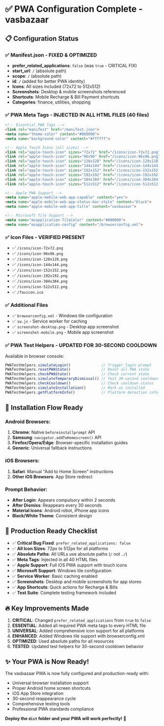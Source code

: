 # ✅ PWA Configuration Complete - vasbazaar

## 📋 Configuration Status

### ✅ Manifest.json - FIXED & OPTIMIZED
- **prefer_related_applications**: `false` (was `true` - CRITICAL FIX)
- **start_url**: `/` (absolute path)
- **scope**: `/` (absolute path) 
- **id**: `/` (added for better PWA identity)
- **Icons**: All sizes included (72x72 to 512x512)
- **Screenshots**: Desktop & mobile screenshots referenced
- **Shortcuts**: Mobile Recharge & Bill Payment shortcuts
- **Categories**: finance, utilities, shopping

### ✅ PWA Meta Tags - INJECTED IN ALL HTML FILES (40 files)
```html
<!-- Essential PWA Tags -->
<link rel="manifest" href="/manifest.json">
<meta name="theme-color" content="#000000">
<meta name="background-color" content="#ffffff">

<!-- Apple Touch Icons (all sizes) -->
<link rel="apple-touch-icon" sizes="72x72" href="/icons/icon-72x72.png">
<link rel="apple-touch-icon" sizes="96x96" href="/icons/icon-96x96.png">
<link rel="apple-touch-icon" sizes="128x128" href="/icons/icon-128x128.png">
<link rel="apple-touch-icon" sizes="144x144" href="/icons/icon-144x144.png">
<link rel="apple-touch-icon" sizes="152x152" href="/icons/icon-152x152.png">
<link rel="apple-touch-icon" sizes="192x192" href="/icons/icon-192x192.png">
<link rel="apple-touch-icon" sizes="384x384" href="/icons/icon-384x384.png">
<link rel="apple-touch-icon" sizes="512x512" href="/icons/icon-512x512.png">

<!-- Apple PWA Support -->
<meta name="apple-mobile-web-app-capable" content="yes">
<meta name="apple-mobile-web-app-status-bar-style" content="black">
<meta name="apple-mobile-web-app-title" content="vasbazaar">

<!-- Microsoft Tile Support -->
<meta name="msapplication-TileColor" content="#000000">
<meta name="msapplication-config" content="/browserconfig.xml">
```

### ✅ Icon Files - VERIFIED PRESENT
- ✅ `/icons/icon-72x72.png`
- ✅ `/icons/icon-96x96.png`
- ✅ `/icons/icon-128x128.png`
- ✅ `/icons/icon-144x144.png`
- ✅ `/icons/icon-152x152.png`
- ✅ `/icons/icon-192x192.png`
- ✅ `/icons/icon-384x384.png`
- ✅ `/icons/icon-512x512.png`
- ✅ `/favicon.ico`

### ✅ Additional Files
- ✅ `browserconfig.xml` - Windows tile configuration
- ✅ `sw.js` - Service worker for caching
- ✅ `screenshot-desktop.png` - Desktop app screenshot
- ✅ `screenshot-mobile.png` - Mobile app screenshot

### ✅ PWA Test Helpers - UPDATED FOR 30-SECOND COOLDOWN
Available in browser console:
```javascript
PWATestHelpers.simulateLogin()              // Trigger login prompt
PWATestHelpers.resetPWAState()              // Reset all PWA state  
PWATestHelpers.checkPWAState()              // Check current state
PWATestHelpers.simulateTemporaryDismissal() // Test 30-second cooldown
PWATestHelpers.checkCooldown()              // Check cooldown status
PWATestHelpers.simulateInstallation()       // Mark as installed
PWATestHelpers.getPlatformInfo()            // Platform detection info
```

## 🎯 Installation Flow Ready

### Android Browsers:
1. **Chrome**: Native `beforeinstallprompt` API
2. **Samsung**: `navigator.addToHomescreen()` API  
3. **Firefox/Opera/Edge**: Browser-specific installation guides
4. **Generic**: Universal fallback instructions

### iOS Browsers:
1. **Safari**: Manual "Add to Home Screen" instructions
2. **Other iOS Browsers**: App Store redirect

### Prompt Behavior:
- **After Login**: Appears compulsory within 2 seconds
- **After Dismiss**: Reappears every 30 seconds
- **Material Icons**: Android robot, iPhone app icons
- **Black/White Theme**: Consistent design

## 🚀 Production Ready Checklist

- ✅ **Critical Bug Fixed**: `prefer_related_applications: false`
- ✅ **All Icon Sizes**: 72px to 512px for all platforms
- ✅ **Absolute Paths**: All URLs use absolute paths (`/` not `./`)
- ✅ **Meta Tags**: Injected in all 40 HTML files
- ✅ **Apple Support**: Full iOS PWA support with touch icons
- ✅ **Microsoft Support**: Windows tile configuration
- ✅ **Service Worker**: Basic caching enabled
- ✅ **Screenshots**: Desktop and mobile screenshots for app stores
- ✅ **App Shortcuts**: Quick actions for Recharge & Bills
- ✅ **Test Suite**: Complete testing framework included

## 🔥 Key Improvements Made

1. **CRITICAL**: Changed `prefer_related_applications` from `true` to `false`
2. **ESSENTIAL**: Added all required PWA meta tags to every HTML file
3. **UNIVERSAL**: Added comprehensive icon support for all platforms
4. **ENHANCED**: Added Windows tile support with browserconfig.xml
5. **OPTIMIZED**: Used absolute paths for all resources
6. **TESTED**: Updated test helpers for 30-second cooldown behavior

## ✨ Your PWA is Now Ready!

The vasbazaar PWA is now fully configured and production-ready with:
- Universal browser installation support
- Proper Android home screen shortcuts  
- iOS App Store integration
- 30-second reappearance cycle
- Comprehensive testing tools
- Professional PWA standards compliance

**Deploy the `dist` folder and your PWA will work perfectly!** 🎉